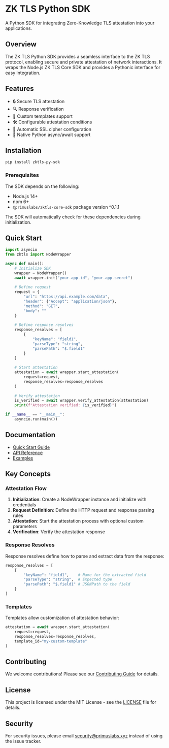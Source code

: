 # ZK TLS Python SDK

A Python SDK for integrating Zero-Knowledge TLS attestation into your applications.

## Overview

The ZK TLS Python SDK provides a seamless interface to the ZK TLS protocol, enabling secure and private attestation of network interactions. It wraps the Node.js ZK TLS Core SDK and provides a Pythonic interface for easy integration.

## Features

- 🔒 Secure TLS attestation
- 🔍 Response verification
- 📝 Custom templates support
- 🛠️ Configurable attestation conditions
- 🔄 Automatic SSL cipher configuration
- 🐍 Native Python async/await support

## Installation

```bash
pip install zktls-py-sdk
```

### Prerequisites
The SDK depends on the following:
- Node.js 14+
- npm 6+
- `@primuslabs/zktls-core-sdk` package version ^0.1.1

The SDK will automatically check for these dependencies during initialization.

## Quick Start

```python
import asyncio
from zktls import NodeWrapper

async def main():
    # Initialize SDK
    wrapper = NodeWrapper()
    await wrapper.init("your-app-id", "your-app-secret")
    
    # Define request
    request = {
        "url": "https://api.example.com/data",
        "header": {"Accept": "application/json"},
        "method": "GET",
        "body": ""
    }
    
    # Define response resolves
    response_resolves = [
        {
            "keyName": "field1",
            "parseType": "string",
            "parsePath": "$.field1"
        }
    ]
    
    # Start attestation
    attestation = await wrapper.start_attestation(
        request=request,
        response_resolves=response_resolves
    )
    
    # Verify attestation
    is_verified = await wrapper.verify_attestation(attestation)
    print(f"Attestation verified: {is_verified}")

if __name__ == "__main__":
    asyncio.run(main())
```

## Documentation

- [Quick Start Guide](docs/quickstart.md)
- [API Reference](docs/api.md)
- [Examples](examples/)

## Key Concepts

### Attestation Flow

1. **Initialization**: Create a NodeWrapper instance and initialize with credentials
2. **Request Definition**: Define the HTTP request and response parsing rules
3. **Attestation**: Start the attestation process with optional custom parameters
4. **Verification**: Verify the attestation response

### Response Resolves

Response resolves define how to parse and extract data from the response:

```python
response_resolves = [
    {
        "keyName": "field1",    # Name for the extracted field
        "parseType": "string",  # Expected type
        "parsePath": "$.field1" # JSONPath to the field
    }
]
```

### Templates

Templates allow customization of attestation behavior:

```python
attestation = await wrapper.start_attestation(
    request=request,
    response_resolves=response_resolves,
    template_id="my-custom-template"
)
```

## Contributing

We welcome contributions! Please see our [Contributing Guide](CONTRIBUTING.md) for details.

## License

This project is licensed under the MIT License - see the [LICENSE](LICENSE) file for details.

## Security

For security issues, please email security@primuslabs.xyz instead of using the issue tracker.
